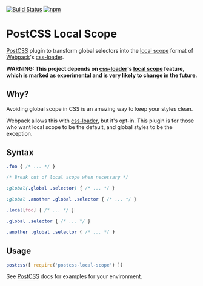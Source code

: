 [![Build Status][ci-img]][ci] [![npm][npm-img]][npm]

# PostCSS Local Scope

[PostCSS] plugin to transform global selectors into the [local scope] format of [Webpack]'s [css-loader].

**WARNING: This project depends on [css-loader]'s [local scope] feature, which is marked as experimental and is very likely to change in the future.**

## Why?

Avoiding global scope in CSS is an amazing way to keep your styles clean.

Webpack allows this with [css-loader], but it's opt-in. This plugin is for those who want local scope to be the default, and global styles to be the exception.

## Syntax

```css
.foo { /* ... */ }

/* Break out of local scope when necessary */

:global(.global .selector) { /* ... */ }

:global .another .global .selector { /* ... */ }
```

```css
.local[foo] { /* ... */ }

.global .selector { /* ... */ }

.another .global .selector { /* ... */ }
```

## Usage

```js
postcss([ require('postcss-local-scope') ])
```

See [PostCSS] docs for examples for your environment.

[PostCSS]:     https://github.com/postcss/postcss
[ci-img]:      https://img.shields.io/travis/markdalgleish/postcss-local-scope/master.svg?style=flat-square
[ci]:          https://travis-ci.org/markdalgleish/postcss-local-scope
[npm-img]:     https://img.shields.io/npm/v/postcss-local-scope.svg?style=flat-square
[npm]:         https://www.npmjs.com/package/postcss-local-scope
[Webpack]:     http://webpack.github.io
[css-loader]:  https://github.com/webpack/css-loader
[local scope]: https://github.com/webpack/css-loader#local-scope
